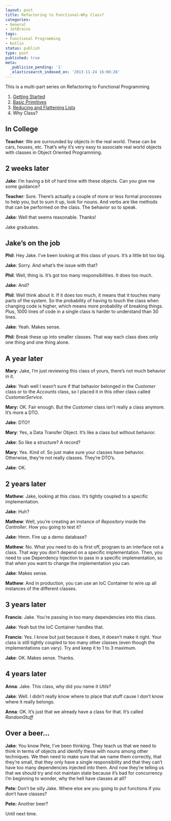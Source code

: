 ```yaml
---
layout: post
title: Refactoring to Functional–Why Class?
categories:
- General
- JetBrains
tags:
- Functional Programming
- Kotlin
status: publish
type: post
published: true
meta:
  _publicize_pending: '1'
  _elasticsearch_indexed_on: '2013-11-24 16:08:26'
---
```

This is a multi-part series on Refactoring to Functional Programming
<ol>
	<li><a href="http://hadihariri.com/2013/10/14/refactoring-to-functional-getting-started/">Getting Started</a></li>
	<li><a href="http://hadihariri.com/2013/11/09/refactoring-to-functional-basic-primitives/">Basic Primitives</a></li>
	<li><a href="http://hadihariri.com/2013/11/18/refactoring-to-functional-reducing-and-flattening-lists/">Reducing and Flattening Lists</a></li>
	<li>Why Class?</li>
</ol>
<h2>In College</h2>
<strong>Teacher</strong><em>:</em> We are surrounded by objects in the real world. These can be cars, houses, etc. That’s why it’s very easy to associate real world objects with classes in Object Oriented Programming.
<h2>2 weeks later</h2>
<strong>Jake</strong><em>:</em> I’m having a bit of hard time with these objects. Can you give me some guidance?

<strong>Teacher</strong><em>:</em> Sure. There’s actually a couple of more or less formal processes to help you, but to sum it up, look for nouns. And verbs are like methods that can be performed on the class. The behavior so to speak.

<strong>Jake</strong><em>:</em> Well that seems reasonable. Thanks!

Jake graduates.
<h2>Jake’s on the job</h2>
<strong>Phil</strong>: Hey Jake. I’ve been looking at this class of yours. It’s a little bit too big.

<strong>Jake</strong>: Sorry. And what’s the issue with that?

<strong>Phil</strong>: Well, thing is. It’s got too many responsibilities. It does too much.

<strong>Jake</strong>: And?

<strong>Phil</strong>: Well think about it. If it does too much, it means that it touches many parts of the system. So the probability of having to touch the class when changing code is higher, which means more probability of breaking things. Plus, 1000 lines of code in a single class is harder to understand than 30 lines.

<strong>Jake</strong>: Yeah. Makes sense.

<strong>Phil</strong>: Break these up into smaller classes. That way each class does only one thing and one thing alone.
<h2>A year later</h2>
<strong>Mary</strong><em>:</em> Jake, I’m just reviewing this class of yours, there’s not much behavior in it.

<strong>Jake</strong><em>:</em> Yeah well I wasn’t sure if that behavior belonged in the <em>Customer</em> class or to the <em>Accounts</em> class, so I placed it in this other class called <em>CustomerService</em>.

<strong>Mary<em>:</em></strong> OK. Fair enough. But the <i>Customer </i>class isn’t really a class anymore. It’s more a DTO.

<strong>Jake</strong>: DTO?

<strong>Mary</strong>: Yes, a Data Transfer Object. It’s like a class but without behavior.

<strong>Jake</strong>: So like a structure? A record?

<strong>Mary</strong>: Yes. Kind of. So just make sure your classes have behavior. Otherwise, they’re not really classes. They’re DTO’s.

<strong>Jake</strong>: OK.
<h2>2 years later</h2>
<strong>Mathew</strong>: Jake, looking at this class. It’s tightly coupled to a specific implementation.

<strong>Jake</strong>: Huh?

<strong>Mathew</strong>: Well, you’re creating an instance of <em>Repository</em> inside the <em>Controller</em>. How you going to test it?

<strong>Jake</strong>: Hmm. Fire up a demo database?

<strong>Mathew</strong>: No. What you need to do is first off, program to an interface not a class. That way you don’t depend on a specific implementation. Then, you need to use Dependency Injection to pass in a specific implementation, so that when you want to change the implementation you can.

<strong>Jake</strong>: Makes sense.

<strong>Mathew</strong>: And in production, you can use an IoC Container to wire up all instances of the different classes.
<h2>3 years later</h2>
<strong>Francis</strong>: Jake. You’re passing in too many dependencies into this class.

<strong>Jake</strong>: Yeah but the IoC Container handles that.

<strong>Francis</strong>: Yes. I know but just because it does, it doesn’t make it right. Your class is still tightly coupled to too many other classes (even though the implementations can vary). Try and keep it to 1 to 3 maximum.

<strong>Jake</strong>: OK. Makes sense. Thanks.
<h2>4 years later</h2>
<strong>Anna</strong>: Jake. This class, why did you name it <em>Utils</em>?

<strong>Jake</strong>: Well. I didn’t really know where to place that stuff cause I don’t know where it really belongs.

<strong>Anna</strong>: OK. It’s just that we already have a class for that. It’s called <em>RandomStuff</em>
<h2>Over a beer…</h2>
<strong>Jake</strong>: You know Pete, I’ve been thinking. They teach us that we need to think in terms of objects and identify these with nouns among other techniques. We then need to make sure that we name them correctly, that they’re small, that they only have a single responsibility and that they can’t have too many dependencies injected into them. And now they’re telling us that we should try and not maintain state because it’s bad for concurrency. I’m beginning to wonder, why the hell have classes at all?

<strong>Pete</strong>: Don’t be silly Jake. Where else are you going to put functions if you don’t have classes?

<strong>Pete:</strong> Another beer?

Until next time.
